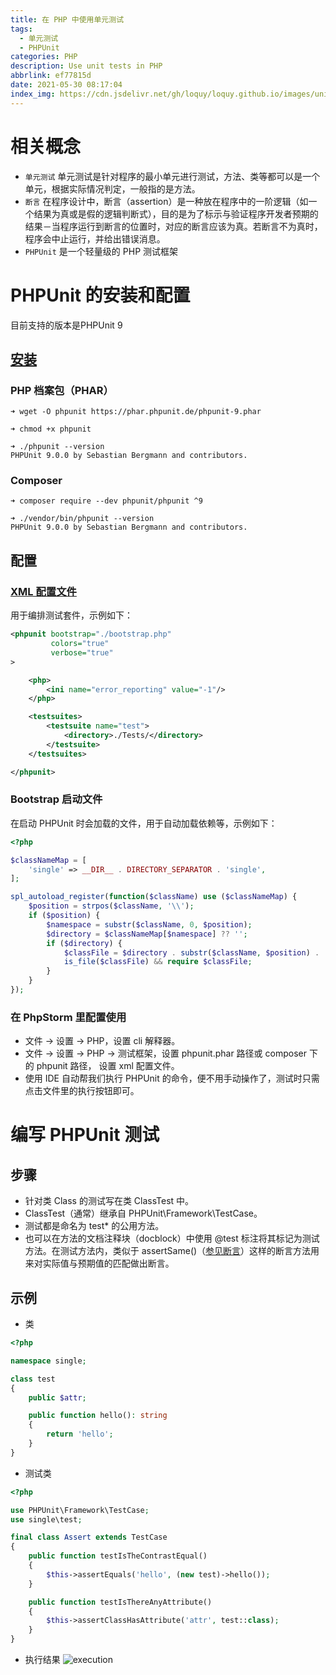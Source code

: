 ```yaml
---
title: 在 PHP 中使用单元测试
tags:
  - 单元测试
  - PHPUnit
categories: PHP
description: Use unit tests in PHP
abbrlink: ef77815d
date: 2021-05-30 08:17:04
index_img: https://cdn.jsdelivr.net/gh/loquy/loquy.github.io/images/unit_testing.jpg)
---
```

# 相关概念
- `单元测试`
单元测试是针对程序的最小单元进行测试，方法、类等都可以是一个单元，根据实际情况判定，一般指的是方法。
- `断言`
在程序设计中，断言（assertion）是一种放在程序中的一阶逻辑（如一个结果为真或是假的逻辑判断式），目的是为了标示与验证程序开发者预期的结果－当程序运行到断言的位置时，对应的断言应该为真。若断言不为真时，程序会中止运行，并给出错误消息。
- `PHPUnit` 
是一个轻量级的 PHP 测试框架

# PHPUnit 的安装和配置
目前支持的版本是PHPUnit 9

## [安装](https://phpunit.de/getting-started/phpunit-9.html)

### PHP 档案包（PHAR）
    ➜ wget -O phpunit https://phar.phpunit.de/phpunit-9.phar

    ➜ chmod +x phpunit

    ➜ ./phpunit --version
    PHPUnit 9.0.0 by Sebastian Bergmann and contributors.

### Composer 
    ➜ composer require --dev phpunit/phpunit ^9

    ➜ ./vendor/bin/phpunit --version
    PHPUnit 9.0.0 by Sebastian Bergmann and contributors.

## 配置

### [XML 配置文件](https://phpunit.readthedocs.io/zh_CN/latest/configuration.html)
用于编排测试套件，示例如下：
```xml
<phpunit bootstrap="./bootstrap.php"
         colors="true"
         verbose="true"
>

    <php>
        <ini name="error_reporting" value="-1"/>
    </php>

    <testsuites>
        <testsuite name="test">
            <directory>./Tests/</directory>
        </testsuite>
    </testsuites>

</phpunit>
```

### Bootstrap 启动文件
在启动 PHPUnit 时会加载的文件，用于自动加载依赖等，示例如下：
```php
<?php

$classNameMap = [
    'single' => __DIR__ . DIRECTORY_SEPARATOR . 'single',
];

spl_autoload_register(function($className) use ($classNameMap) {
    $position = strpos($className, '\\');
    if ($position) {
        $namespace = substr($className, 0, $position);
        $directory = $classNameMap[$namespace] ?? '';
        if ($directory) {
            $classFile = $directory . substr($className, $position) . '.php';
            is_file($classFile) && require $classFile;
        }
    }
});
```
### 在 PhpStorm 里配置使用
- 文件 -> 设置 -> PHP，设置 cli 解释器。
- 文件 -> 设置 -> PHP -> 测试框架，设置 phpunit.phar 路径或 composer 下的 phpunit 路径， 设置 xml 配置文件。
- 使用 IDE 自动帮我们执行 PHPUnit 的命令，便不用手动操作了，测试时只需点击文件里的执行按钮即可。

# 编写 PHPUnit 测试  

## 步骤
- 针对类 Class 的测试写在类 ClassTest 中。
- ClassTest（通常）继承自 PHPUnit\Framework\TestCase。
- 测试都是命名为 test* 的公用方法。
- 也可以在方法的文档注释块（docblock）中使用 @test 标注将其标记为测试方法。在测试方法内，类似于 assertSame()（[参见断言](https://phpunit.readthedocs.io/zh_CN/latest/assertions.html)）这样的断言方法用来对实际值与预期值的匹配做出断言。

## 示例
- 类
```php
<?php

namespace single;

class test
{
    public $attr;

    public function hello(): string
    {
        return 'hello';
    }
}
```
- 测试类
```php
<?php

use PHPUnit\Framework\TestCase;
use single\test;

final class Assert extends TestCase
{
    public function testIsTheContrastEqual()
    {
        $this->assertEquals('hello', (new test)->hello());
    }

    public function testIsThereAnyAttribute()
    {
        $this->assertClassHasAttribute('attr', test::class);
    }
}
```
- 执行结果
![execution](https://cdn.jsdelivr.net/gh/loquy/loquy.github.io/images/PHPUnit.jpg)